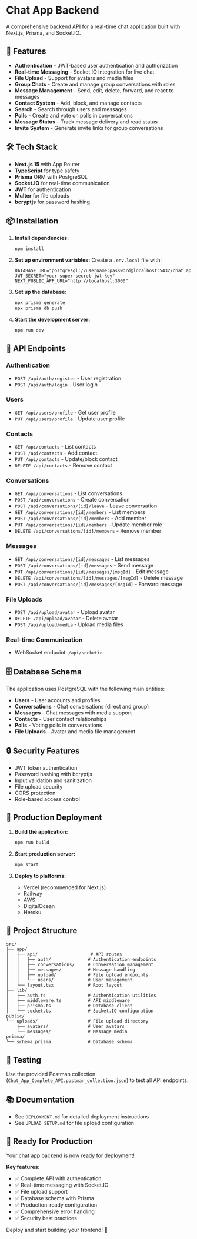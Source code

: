 # Chat App Backend

A comprehensive backend API for a real-time chat application built with Next.js, Prisma, and Socket.IO.

## 🚀 Features

- **Authentication** - JWT-based user authentication and authorization
- **Real-time Messaging** - Socket.IO integration for live chat
- **File Upload** - Support for avatars and media files
- **Group Chats** - Create and manage group conversations with roles
- **Message Management** - Send, edit, delete, forward, and react to messages
- **Contact System** - Add, block, and manage contacts
- **Search** - Search through users and messages
- **Polls** - Create and vote on polls in conversations
- **Message Status** - Track message delivery and read status
- **Invite System** - Generate invite links for group conversations

## 🛠️ Tech Stack

- **Next.js 15** with App Router
- **TypeScript** for type safety
- **Prisma** ORM with PostgreSQL
- **Socket.IO** for real-time communication
- **JWT** for authentication
- **Multer** for file uploads
- **bcryptjs** for password hashing

## 📦 Installation

1. **Install dependencies:**
   ```bash
   npm install
   ```

2. **Set up environment variables:**
   Create a `.env.local` file with:
   ```env
   DATABASE_URL="postgresql://username:password@localhost:5432/chat_app_db"
   JWT_SECRET="your-super-secret-jwt-key"
   NEXT_PUBLIC_APP_URL="http://localhost:3000"
   ```

3. **Set up the database:**
   ```bash
   npx prisma generate
   npx prisma db push
   ```

4. **Start the development server:**
   ```bash
   npm run dev
   ```

## 🔌 API Endpoints

### Authentication
- `POST /api/auth/register` - User registration
- `POST /api/auth/login` - User login

### Users
- `GET /api/users/profile` - Get user profile
- `PUT /api/users/profile` - Update user profile

### Contacts
- `GET /api/contacts` - List contacts
- `POST /api/contacts` - Add contact
- `PUT /api/contacts` - Update/block contact
- `DELETE /api/contacts` - Remove contact

### Conversations
- `GET /api/conversations` - List conversations
- `POST /api/conversations` - Create conversation
- `POST /api/conversations/[id]/leave` - Leave conversation
- `GET /api/conversations/[id]/members` - List members
- `POST /api/conversations/[id]/members` - Add member
- `PUT /api/conversations/[id]/members` - Update member role
- `DELETE /api/conversations/[id]/members` - Remove member

### Messages
- `GET /api/conversations/[id]/messages` - List messages
- `POST /api/conversations/[id]/messages` - Send message
- `PUT /api/conversations/[id]/messages/[msgId]` - Edit message
- `DELETE /api/conversations/[id]/messages/[msgId]` - Delete message
- `POST /api/conversations/[id]/messages/[msgId]` - Forward message

### File Uploads
- `POST /api/upload/avatar` - Upload avatar
- `DELETE /api/upload/avatar` - Delete avatar
- `POST /api/upload/media` - Upload media files

### Real-time Communication
- WebSocket endpoint: `/api/socketio`

## 🗄️ Database Schema

The application uses PostgreSQL with the following main entities:
- **Users** - User accounts and profiles
- **Conversations** - Chat conversations (direct and group)
- **Messages** - Chat messages with media support
- **Contacts** - User contact relationships
- **Polls** - Voting polls in conversations
- **File Uploads** - Avatar and media file management

## 🔒 Security Features

- JWT token authentication
- Password hashing with bcryptjs
- Input validation and sanitization
- File upload security
- CORS protection
- Role-based access control

## 🚀 Production Deployment

1. **Build the application:**
   ```bash
   npm run build
   ```

2. **Start production server:**
   ```bash
   npm start
   ```

3. **Deploy to platforms:**
   - Vercel (recommended for Next.js)
   - Railway
   - AWS
   - DigitalOcean
   - Heroku

## 📁 Project Structure

```
src/
├── app/
│   ├── api/                    # API routes
│   │   ├── auth/              # Authentication endpoints
│   │   ├── conversations/     # Conversation management
│   │   ├── messages/          # Message handling
│   │   ├── upload/            # File upload endpoints
│   │   └── users/             # User management
│   └── layout.tsx             # Root layout
├── lib/
│   ├── auth.ts                # Authentication utilities
│   ├── middleware.ts          # API middleware
│   ├── prisma.ts              # Database client
│   └── socket.ts              # Socket.IO configuration
public/
└── uploads/                   # File upload directory
    ├── avatars/               # User avatars
    └── messages/              # Message media
prisma/
└── schema.prisma              # Database schema
```

## 🧪 Testing

Use the provided Postman collection (`Chat_App_Complete_API.postman_collection.json`) to test all API endpoints.

## 📚 Documentation

- See `DEPLOYMENT.md` for detailed deployment instructions
- See `UPLOAD_SETUP.md` for file upload configuration

## 🎯 Ready for Production

Your chat app backend is now ready for deployment! 

**Key features:**
- ✅ Complete API with authentication
- ✅ Real-time messaging with Socket.IO
- ✅ File upload support
- ✅ Database schema with Prisma
- ✅ Production-ready configuration
- ✅ Comprehensive error handling
- ✅ Security best practices

Deploy and start building your frontend! 🚀